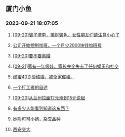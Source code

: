 ## 厦门小鱼 
### 2023-09-21 18:07:05

1. [[09-20]骗子渣男，骗财骗色，女性朋友们请注意小心了](http://bbs.xmfish.com/read-htm-tid-18076112.html)

2. [公司开始控制加班，一个月少2000块钱加班费](http://bbs.xmfish.com/read-htm-tid-18076073.html)

3. [[09-20]要不要离婚](http://bbs.xmfish.com/read-htm-tid-18076159.html)

4. [[09-21]家有一年级娃，家长完全失去了任何娱乐和社交](http://bbs.xmfish.com/read-htm-tid-18076299.html)

5. [闺蜜40岁没结婚，被全家催婚。](http://bbs.xmfish.com/read-htm-tid-18076294.html)

6. [一个打工者的自述](http://bbs.xmfish.com/read-htm-tid-18076133.html)

7. [[09-20]从兰州拉面12元涨到15元说起](http://bbs.xmfish.com/read-htm-tid-18076181.html)

8. [有多少人能看到知道这东西？](http://bbs.xmfish.com/read-htm-tid-18076098.html)

9. [她叫可可小姐，杂交品种](http://bbs.xmfish.com/read-htm-tid-18076007.html)

10. [西安交大](http://bbs.xmfish.com/read-htm-tid-18076293.html)

